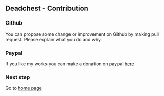 ## Deadchest - Contribution

### Github

You can propose some change or improvement on Github by making pull request. Please explain what you do and why.

### Paypal

If you like my works you can make a donation on paypal [here](https://www.paypal.com/cgi-bin/webscr?return=https://dev.bukkit.org/projects/322434?gameCategorySlug=bukkit-plugins&amp;projectSlug=deadchest&amp;cn=Add+special+instructions+to+the+addon+author()&amp;business=arthur.pavarino%40gmail.com&amp;bn=PP-DonationsBF:btn_donateCC_LG.gif:NonHosted&amp;cancel_return=https://dev.bukkit.org/projects/322434?gameCategorySlug=bukkit-plugins&amp;projectSlug=deadchest&amp;lc=US&amp;item_name=DeadChest+(from+bukkit.org)&amp;cmd=_donations&amp;rm=1&amp;no_shipping=1&amp;currency_code=USD)

### Next step
Go to [home page](https://apavarino.github.io/Deadchest)
